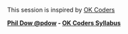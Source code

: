 This session is inspired by [OK Coders](http://www.okcoders.com/)

**[Phil Dow @pdow](https://twitter.com/pdow) - [OK Coders Syllabus](https://github.com/okcoders/syllabus)**